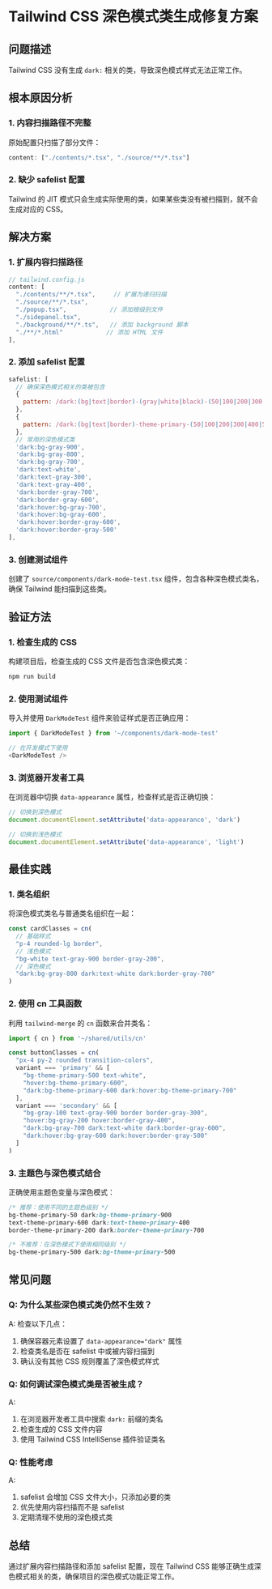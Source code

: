 # Tailwind CSS 深色模式类生成修复方案

## 问题描述

Tailwind CSS 没有生成 `dark:` 相关的类，导致深色模式样式无法正常工作。

## 根本原因分析

### 1. 内容扫描路径不完整

原始配置只扫描了部分文件：

```javascript
content: ["./contents/*.tsx", "./source/**/*.tsx"]
```

### 2. 缺少 safelist 配置

Tailwind 的 JIT 模式只会生成实际使用的类，如果某些类没有被扫描到，就不会生成对应的 CSS。

## 解决方案

### 1. 扩展内容扫描路径

```javascript
// tailwind.config.js
content: [
  "./contents/**/*.tsx",     // 扩展为递归扫描
  "./source/**/*.tsx", 
  "./popup.tsx",            // 添加根级别文件
  "./sidepanel.tsx",
  "./background/**/*.ts",   // 添加 background 脚本
  "./**/*.html"            // 添加 HTML 文件
],
```

### 2. 添加 safelist 配置

```javascript
safelist: [
  // 确保深色模式相关的类被包含
  {
    pattern: /dark:(bg|text|border)-(gray|white|black)-(50|100|200|300|400|500|600|700|800|900)/,
  },
  {
    pattern: /dark:(bg|text|border)-theme-primary-(50|100|200|300|400|500|600|700|800|900)/,
  },
  // 常用的深色模式类
  'dark:bg-gray-900',
  'dark:bg-gray-800', 
  'dark:bg-gray-700',
  'dark:text-white',
  'dark:text-gray-300',
  'dark:text-gray-400',
  'dark:border-gray-700',
  'dark:border-gray-600',
  'dark:hover:bg-gray-700',
  'dark:hover:bg-gray-600',
  'dark:hover:border-gray-600',
  'dark:hover:border-gray-500'
],
```

### 3. 创建测试组件

创建了 `source/components/dark-mode-test.tsx` 组件，包含各种深色模式类名，确保 Tailwind 能扫描到这些类。

## 验证方法

### 1. 检查生成的 CSS

构建项目后，检查生成的 CSS 文件是否包含深色模式类：

```bash
npm run build
```

### 2. 使用测试组件

导入并使用 `DarkModeTest` 组件来验证样式是否正确应用：

```typescript
import { DarkModeTest } from '~/components/dark-mode-test'

// 在开发模式下使用
<DarkModeTest />
```

### 3. 浏览器开发者工具

在浏览器中切换 `data-appearance` 属性，检查样式是否正确切换：

```javascript
// 切换到深色模式
document.documentElement.setAttribute('data-appearance', 'dark')

// 切换到浅色模式
document.documentElement.setAttribute('data-appearance', 'light')
```

## 最佳实践

### 1. 类名组织

将深色模式类名与普通类名组织在一起：

```typescript
const cardClasses = cn(
  // 基础样式
  "p-4 rounded-lg border",
  // 浅色模式
  "bg-white text-gray-900 border-gray-200",
  // 深色模式
  "dark:bg-gray-800 dark:text-white dark:border-gray-700"
)
```

### 2. 使用 cn 工具函数

利用 `tailwind-merge` 的 `cn` 函数来合并类名：

```typescript
import { cn } from '~/shared/utils/cn'

const buttonClasses = cn(
  "px-4 py-2 rounded transition-colors",
  variant === 'primary' && [
    "bg-theme-primary-500 text-white",
    "hover:bg-theme-primary-600",
    "dark:bg-theme-primary-600 dark:hover:bg-theme-primary-700"
  ],
  variant === 'secondary' && [
    "bg-gray-100 text-gray-900 border border-gray-300",
    "hover:bg-gray-200 hover:border-gray-400",
    "dark:bg-gray-700 dark:text-white dark:border-gray-600",
    "dark:hover:bg-gray-600 dark:hover:border-gray-500"
  ]
)
```

### 3. 主题色与深色模式结合

正确使用主题色变量与深色模式：

```css
/* 推荐：使用不同的主题色级别 */
bg-theme-primary-50 dark:bg-theme-primary-900
text-theme-primary-600 dark:text-theme-primary-400
border-theme-primary-200 dark:border-theme-primary-700

/* 不推荐：在深色模式下使用相同级别 */
bg-theme-primary-500 dark:bg-theme-primary-500
```

## 常见问题

### Q: 为什么某些深色模式类仍然不生效？

A: 检查以下几点：

1. 确保容器元素设置了 `data-appearance="dark"` 属性
2. 检查类名是否在 safelist 中或被内容扫描到
3. 确认没有其他 CSS 规则覆盖了深色模式样式

### Q: 如何调试深色模式类是否被生成？

A:

1. 在浏览器开发者工具中搜索 `dark:` 前缀的类名
2. 检查生成的 CSS 文件内容
3. 使用 Tailwind CSS IntelliSense 插件验证类名

### Q: 性能考虑

A:

1. safelist 会增加 CSS 文件大小，只添加必要的类
2. 优先使用内容扫描而不是 safelist
3. 定期清理不使用的深色模式类

## 总结

通过扩展内容扫描路径和添加 safelist 配置，现在 Tailwind CSS 能够正确生成深色模式相关的类，确保项目的深色模式功能正常工作。
